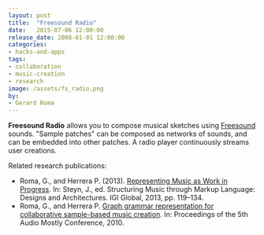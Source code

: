 ```yaml
---
layout: post
title:  "Freesound Radio"
date:   2015-07-06 12:00:00
release_date: 2008-01-01 12:00:00
categories: 
- hacks-and-apps
tags:
- collaboration 
- music-creation
- research
image: /assets/fs_radio.png
by: 
- Gerard Roma
---
```


**Freesound Radio** allows you to compose musical sketches using [Freesound](http://www.freesound.org) sounds. "Sample patches" can be composed as networks of sounds, and can be embedded into other patches. A radio player continuously streams user creations.

Related research publications:

- Roma, G., and Herrera P. (2013). [Representing Music as Work in Progress](http://mtg.upf.edu/node/2947). In: Steyn, J., ed. Structuring Music through Markup Language: Designs and Architectures. IGI Global, 2013, pp. 119–134.
- Roma, G., and Herrera P. [Graph grammar representation for collaborative sample-based music creation](http://mtg.upf.edu/node/1833). In: Proceedings of the 5th Audio Mostly Conference, 2010.
